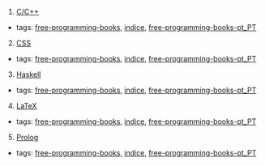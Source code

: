 1. [C/C++](#cc)
  * tags: [free-programming-books](tags/free-programming-books.md), [indice](tags/indice.md), [free-programming-books-pt_PT](tags/free-programming-books-pt_PT.md)
2. [CSS](#css)
  * tags: [free-programming-books](tags/free-programming-books.md), [indice](tags/indice.md), [free-programming-books-pt_PT](tags/free-programming-books-pt_PT.md)
3. [Haskell](#haskell)
  * tags: [free-programming-books](tags/free-programming-books.md), [indice](tags/indice.md), [free-programming-books-pt_PT](tags/free-programming-books-pt_PT.md)
4. [LaTeX](#latex)
  * tags: [free-programming-books](tags/free-programming-books.md), [indice](tags/indice.md), [free-programming-books-pt_PT](tags/free-programming-books-pt_PT.md)
5. [Prolog](#prolog)
  * tags: [free-programming-books](tags/free-programming-books.md), [indice](tags/indice.md), [free-programming-books-pt_PT](tags/free-programming-books-pt_PT.md)
